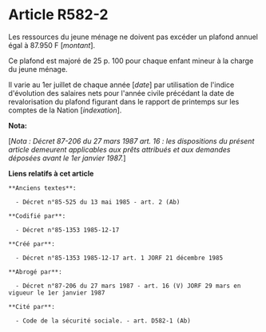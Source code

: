 # Article R582-2

Les ressources du jeune ménage ne doivent pas excéder un plafond annuel égal à 87.950 F [*montant*]. 

Ce plafond est majoré de 25 p. 100 pour chaque enfant mineur à la charge du jeune ménage. 

Il varie au 1er juillet de chaque année [*date*] par utilisation de l'indice d'évolution des salaires nets pour l'année
civile précédant la date de revalorisation du plafond figurant dans le rapport de printemps sur les comptes de la Nation
[*indexation*].

**Nota:**

[*Nota : Décret 87-206 du 27 mars 1987 art. 16 : les dispositions du présent article demeurent applicables aux prêts
attribués et aux demandes déposées avant le 1er janvier 1987.*]

**Liens relatifs à cet article**

	**Anciens textes**:

	  - Décret n°85-525 du 13 mai 1985 - art. 2 (Ab)

	**Codifié par**:

	  - Décret n°85-1353 1985-12-17

	**Créé par**:

	  - Décret n°85-1353 1985-12-17 art. 1 JORF 21 décembre 1985

	**Abrogé par**:

	  - Décret n°87-206 du 27 mars 1987 - art. 16 (V) JORF 29 mars en vigueur le 1er janvier 1987

	**Cité par**:

	  - Code de la sécurité sociale. - art. D582-1 (Ab)
